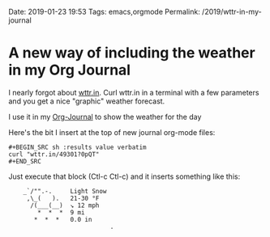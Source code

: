 Date: 2019-01-23 19:53
Tags: emacs,orgmode
Permalink: /2019/wttr-in-my-journal

# A new way of including the weather in my Org Journal

I nearly forgot about [wttr.in](https://github.com/chubin/wttr.in). Curl wttr.in in a terminal with a few parameters and you get a nice "graphic" weather forecast.

I use it in my [Org-Journal](https://rudimentarylathe.org/#Org-Journal) to show the weather for the day

Here's the bit I insert at the top of new journal org-mode files:

```
#+BEGIN_SRC sh :results value verbatim
curl "wttr.in/49301?0pQT"
#+END_SRC
```

Just execute that block (Ctl-c Ctl-c) and it inserts something like this:

```
    _`/"".-.     Light Snow
     ,\_(   ).   21-30 °F
      /(___(__)  ↘ 12 mph
        *  *  *  9 mi
       *  *  *   0.0 in
                            .
```
